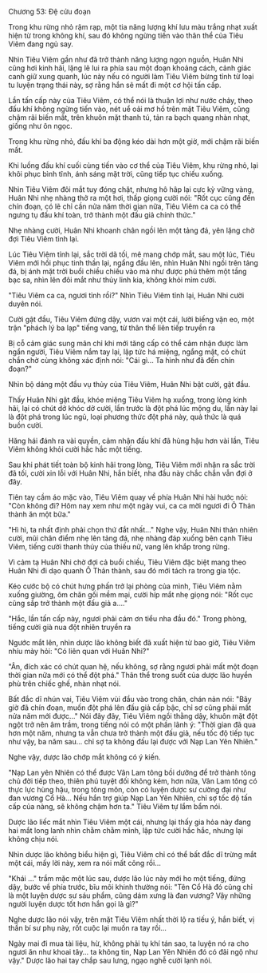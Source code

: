 




Chương 53: Đệ cửu đoạn


Trong khu rừng nhỏ rậm rạp, một tia năng lượng khí lưu màu trắng nhạt xuất hiện từ trong không khí, sau đó không ngừng tiến vào thân thể của Tiêu Viêm đang ngủ say.

Nhìn Tiêu Viêm gần như đã trở thành năng lượng ngọn nguồn, Huân Nhi cũng hơi kinh hãi, lặng lẽ lui ra phía sau một đoạn khoảng cách, cảnh giác canh giữ xung quanh, lúc này nếu có người làm Tiêu Viêm bừng tỉnh từ loại tu luyện trạng thái này, sợ rằng hắn sẽ mất đi một cơ hội tấn cấp.

Lần tấn cấp này của Tiêu Viêm, có thể nói là thuận lợi như nước chảy, theo đấu khí không ngừng tiến vào, nét uể oải mơ hồ trên mặt Tiêu Viêm, cũng chậm rãi biến mất, trên khuôn mặt thanh tú, tản ra bạch quang nhàn nhạt, giống như ôn ngọc.

Trong khu rừng nhỏ, đấu khí ba động kéo dài hơn một giờ, mới chậm rãi biến mất.

Khi luồng đấu khí cuối cùng tiến vào cơ thể của Tiêu Viêm, khu rừng nhỏ, lại khôi phục bình tĩnh, ánh sáng mặt trời, cũng tiếp tục chiếu xuống.

Nhìn Tiêu Viêm đôi mắt tuy đóng chặt, nhưng hô hâp lại cực kỳ vững vàng, Huân Nhi nhẹ nhàng thở ra một hơi, thấp giọng cười nói: "Rốt cục cũng đến chín đoạn, có lẽ chỉ cần nửa năm thời gian nữa, Tiêu Viêm ca ca có thể ngưng tụ đấu khí toàn, trở thành một đấu giả chính thức."

Nhẹ nhàng cười, Huân Nhi khoanh chân ngồi lên một tảng đá, yên lặng chờ đợi Tiêu Viêm tỉnh lại.

Lúc Tiêu Viêm tỉnh lại, sắc trời dã tối, mê mang chớp mắt, sau một lúc, Tiêu Viêm mới hồi phục tinh thần lại, ngẩng đầu lên, nhìn Huân Nhi ngồi trên tảng đá, bị ánh mặt trời buổi chiều chiếu vào mà như được phủ thêm một tầng bạc sa, nhìn lên đôi mắt như thủy linh kia, không khỏi mỉm cười.

"Tiêu Viêm ca ca, ngươi tỉnh rồi?" Nhìn Tiêu Viêm tỉnh lại, Huân Nhi cười duyên nói.

Cười gật đầu, Tiêu Viêm đứng dậy, vươn vai một cái, lười biếng vặn eo, một trận "phách lý ba lạp" tiếng vang, từ thân thể liên tiếp truyền ra

Bị cỗ cảm giác sung mãn chỉ khi mới tăng cấp có thể cảm nhận được làm ngẩn người, Tiêu Viêm nắm tay lại, lập tức há miệng, ngẩng mặt, có chút chần chờ cùng không xác định nói: "Cái gì… Ta hình như đã đến chín đoạn?"

Nhìn bộ dáng một đầu vụ thủy của Tiêu Viêm, Huân Nhi bật cười, gật đầu.

Thấy Huân Nhi gật đầu, khóe miệng Tiêu Viêm hạ xuống, trong lòng kinh hãi, lại có chút dở khóc dở cười, lần trước là đột phá lúc mộng du, lần này lại là đột phá trong lúc ngủ, loại phương thức đột phá này, quả thức là quá buồn cười.

Hăng hái đánh ra vài quyền, cảm nhận đấu khí đã hùng hậu hơn vài lần, Tiêu Viêm không khỏi cười hắc hắc một tiếng.

Sau khi phát tiết toàn bộ kinh hãi trong lòng, Tiêu Viêm mới nhận ra sắc trời đã tối, cười xin lỗi với Huân Nhi, hắn biết, nha đầu này chắc chắn vẫn đợi ở đây.

Tiên tay cầm áo mặc vào, Tiêu Viêm quay về phía Huân Nhi hài hước nói: "Còn không đi? Hôm nay xem như một ngày vui, ca ca mời ngươi đi Ô Thản thành ăn một bữa."

"Hì hì, ta nhất định phải chọn thứ đắt nhất…" Nghe vậy, Huân Nhi thản nhiên cười, mũi chân điểm nhẹ lên tảng đá, nhẹ nhàng đáp xuống bên cạnh Tiêu Viêm, tiếng cười thanh thúy của thiếu nữ, vang lên khắp trong rừng.

Vì cảm tạ Huân Nhi chờ đợi cả buổi chiều, Tiêu Viêm đặc biệt mang theo Huân Nhi đi dạo quanh Ô Thản thành, sau đó mới tách ra trong gia tộc.

Kéo cước bộ có chút hưng phấn trở lại phòng của mình, Tiêu Viêm nằm xuống giường, ôm chăn gối mềm mại, cười híp mắt nhẹ giọng nói: "Rốt cục cũng sắp trở thành một đấu giả a…."

"Hắc, lần tấn cấp này, ngươi phải cám ơn tiểu nha đầu đó." Trong phòng, tiếng cười già nua đột nhiên truyền ra

Ngước mắt lên, nhìn dược lão không biết đã xuất hiện từ bao giờ, Tiêu Viêm nhíu mày hỏi: "Có liên quan với Huân Nhi?"

"Ân, đích xác có chút quan hệ, nếu không, sợ rằng ngươi phải mất một đoạn thời gian nữa mới có thể đột phá." Thân thể trong suốt của dược lão huyền phù trên chiếc ghế, nhàn nhạt nói.

Bất đắc dĩ nhún vai, Tiêu Viêm vùi đầu vào trong chăn, chán nản nói: "Bây giờ đã chín đoạn, muốn đột phá lên đấu giả cấp bậc, chỉ sợ cũng phải mất nửa năm mới được…" Nói đây đây, Tiêu Viêm ngồi thằng dậy, khuôn mặt đột ngột trở nên âm trầm, trong tiếng nói có một phần lãnh ý: "Thời gian đã qua hơn một năm, nhưng ta vẫn chưa trở thành một đấu giả, nếu tốc độ tiếp tục như vậy, ba năm sau... chỉ sợ ta không đấu lại được với Nạp Lan Yên Nhiên."

Nghe vậy, dược lão chớp mắt không có ý kiến.

"Nạp Lan yên Nhiên có thể được Vân Lam tông bồi dưỡng để trở thành tông chủ đời tiếp theo, thiên phú tuyệt đối không kém, hơn nữa, Vân Lam tông có thực lực hùng hậu, trong tông môn, còn có luyện dược sư cường đại như đan vương Cổ Hà… Nếu hắn trợ giúp Nạp Lan Yên Nhiên, chỉ sợ tốc độ tấn cấp của nàng, sẽ không chậm hơn ta." Tiêu Viêm tự lẩm bẩm nói.

Dược lão liếc mắt nhìn Tiêu Viêm một cái, nhưng lại thấy gia hỏa này đang hai mắt long lanh nhìn chằm chằm mình, lập tức cười hắc hắc, nhưng lại không chịu nói.

Nhìn dược lão không biểu hiện gì, Tiêu Viêm chỉ có thể bất đắc dĩ trừng mắt một cái, mấy lời này, xem ra nói mất công rồi…

"Khái …" trầm mặc một lúc sau, dược lão lúc này mới ho một tiếng, đứng dậy, bước về phía trước, bĩu môi khinh thường nói: "Tên Cổ Hà đó cũng chỉ là một luyện dược sư sáu phẩm, cũng dám xưng là đan vương? Vậy những người luyện dược tốt hơn hắn gọi là gì?"

Nghe dược lão nói vậy, trên mặt Tiêu Viêm nhất thời lộ ra tiếu ý, hắn biết, vị thần bí sư phụ này, rốt cuộc lại muốn ra tay rồi…

Ngày mai đi mua tài liệu, hừ, không phải tụ khí tán sao, ta luyện nó ra cho ngươi ăn như khoai tây… ta không tin, Nạp Lan Yên Nhiên đó có đãi ngộ như vậy." Dược lão hai tay chắp sau lưng, ngạo nghễ cười lạnh nói.




